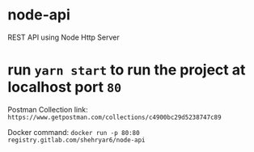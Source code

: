 # node-api

REST API using Node Http Server 

# run `yarn start` to run the project at localhost port `80`

Postman Collection link: `https://www.getpostman.com/collections/c4900bc29d5238747c89`

Docker command: `docker run -p 80:80 registry.gitlab.com/shehryar6/node-api` 


